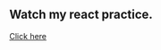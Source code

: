 ## Watch my react practice.
[Click here](https://oksanacoder.github.io/react-practice.github.io/publi%D1%81/index.html)

